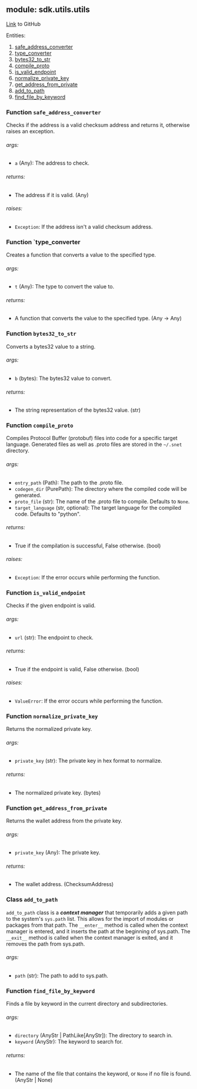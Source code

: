 ## module: sdk.utils.utils

[Link](https://github.com/singnet/snet-sdk-python/blob/master/snet/sdk/utils/utils.py) to GitHub

Entities:
1. [safe_address_converter](#function-safe_address_converter)
2. [type_converter](#function-type_converter)
3. [bytes32_to_str](#function-bytes32_to_str)
4. [compile_proto](#function-compile_proto)
5. [is_valid_endpoint](#function-is_valid_endpoint)
6. [normalize_private_key](#function-normalize_private_key)
7. [get_address_from_private](#function-get_address_from_private)
8. [add_to_path](#class-add_to_path)
9. [find_file_by_keyword](#function-find_file_by_keyword)


### Function `safe_address_converter`

Checks if the address is a valid checksum address and returns it, otherwise raises an exception.

###### args:

- `a` (Any): The address to check.

###### returns:

- The address if it is valid. (Any)

###### raises:

- `Exception`: If the address isn't a valid checksum address.

### Function `type_converter

Creates a function that converts a value to the specified type.

###### args:

- `t` (Any): The type to convert the value to.

###### returns:

- A function that converts the value to the specified type. (Any -> Any)

### Function `bytes32_to_str`

Converts a bytes32 value to a string.

###### args:

- `b` (bytes): The bytes32 value to convert.

###### returns:

- The string representation of the bytes32 value. (str)

### Function `compile_proto`

Compiles Protocol Buffer (protobuf) files into code for a specific target language.
Generated files as well as .proto files are stored in the `~/.snet` directory.

###### args:

- `entry_path` (Path): The path to the .proto file.
- `codegen_dir` (PurePath): The directory where the compiled code will be generated.
- `proto_file` (str): The name of the .proto file to compile. Defaults to `None`.
- `target_language` (str, optional): The target language for the compiled code. Defaults to "python".

###### returns:

- True if the compilation is successful, False otherwise. (bool)

###### raises:

- `Exception`: If the error occurs while performing the function.

### Function `is_valid_endpoint`

Checks if the given endpoint is valid.

###### args:

- `url` (str): The endpoint to check.

###### returns:

- True if the endpoint is valid, False otherwise. (bool)

###### raises:

- `ValueError`: If the error occurs while performing the function.

### Function `normalize_private_key`

Returns the normalized private key.

###### args:

- `private_key` (str): The private key in hex format to normalize.

###### returns:

- The normalized private key. (bytes)

### Function `get_address_from_private`

Returns the wallet address from the private key.

###### args:

- `private_key` (Any): The private key.

###### returns:

- The wallet address. (ChecksumAddress)

### Class `add_to_path`

`add_to_path` class is a _**context manager**_ that temporarily adds a given path to the system's `sys.path` list. 
This allows for the import of modules or packages from that path. The `__enter__` method is called when the context 
manager is entered, and it inserts the path at the beginning of sys.path. The `__exit__` method is called when the 
context manager is exited, and it removes the path from sys.path.

###### args:

- `path` (str): The path to add to sys.path.

### Function `find_file_by_keyword`

Finds a file by keyword in the current directory and subdirectories.

###### args:

- `directory` (AnyStr | PathLike[AnyStr]): The directory to search in.
- `keyword` (AnyStr): The keyword to search for.

###### returns:

- The name of the file that contains the keyword, or `None` if no file is found. (AnyStr | None)


